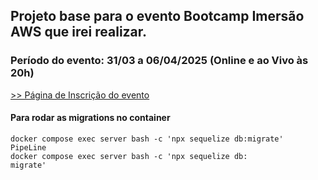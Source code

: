 ## Projeto base para o evento Bootcamp Imersão AWS que irei realizar.

### Período do evento: 31/03 a 06/04/2025 (Online e ao Vivo às 20h)

[>> Página de Inscrição do evento](https://org.imersaoaws.com.br/github/readme)

#### Para rodar as migrations no container ####
```
docker compose exec server bash -c 'npx sequelize db:migrate'
PipeLine
docker compose exec server bash -c 'npx sequelize db:
migrate'

```
